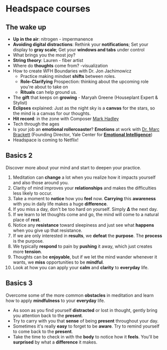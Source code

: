 # Headspace courses


## The wake up

* **Up in the air**: nitrogen - impermanence
* **Avoiding digital distractions**: Rethink your **notifications**; Set your display to **gray scale**; Get your **windows and tabs** under control 
* What brings you the most joy?
* **String theory**: Lauren - fiber artist
* Where do **thoughts** come from? -visualization
* How to create WFH Boundaries with Dr. Jon Jachimowicz
	* Practice making mindset **shifts** between roles.
	* **Role-Clarifying** Prospection: thinking about the upcoming role you're about to take on
	* **Rituals** can help ground us.	 	
* The **gift** that keeps on **growing** - Maryah Greene (Houseplant Expert & Stylist)
* **Eclipses** explained: Just as the night sky is a **canvas** for the stars, so the mind is a canvas for our thoughts.
* **Hit record**: in the zone with Composer [Mark Hadley](https://www.markhadleymusic.com/about) 
* Tech through the ages
* Is your job an **emotional rollercoaster**? **Emotions** at work with [Dr. Marc Brackett](https://www.marcbrackett.com/) (Founding Director, Yale Center for **[Emotional Intelligence](https://www.wikiwand.com/en/Emotional_intelligence)**)
* Headspace is coming to Netflix!

## Basics 2

Discover more about your mind and start to deepen your practice.

1. Meditation can **change** a lot when you realize how it impacts yourself and also those around you.
1. Clarity of mind improves your **relationships** and makes  the difficulties less likely to occur.
1. Take a moment to **notice** how you **feel** now. **Carrying** this **awareness** with you in daily life makes a huge **difference**.
1. If you miss a day, don't be too hard on yourself. Simply **∆** the next day. 
1. If we learn to let thoughts come and go, the mind will come to a natural place of **rest**.
1. Notice any **resistance** toward sleepiness and just see what **happens** when you give up that resistance.
1. If we are only interested in **results**, we **defeat** the **purpose**. The **process** is the purpose.
1. We typically **respond** to pain by **pushing** it away, which just creates more **tension**.
1. Thoughts can be **enjoyable**, but if we let the mind wander whenever it wants, we **miss** opportunities to be **mindful**.
1. Look at how you can apply your **calm** and **clarity** to **everyday** life.

## Basics 3

Overcome some of the more common **obstacles** in meditation and learn how to apply **mindfulness** to your **everyday** life.

* As soon as you find yourself **distracted** or lost in thought, gently bring you attention back to the **present**.
* Try to carry with you that **sense** of being **present** throughout your day.
* Sometimes it's really **easy** to forget to be **aware**. Try to remind yourself to come back to the **present**.
* Take the time to check in with the **body** to notice how it **feels**. You'll be **surprised** by what a **difference** it makes.
